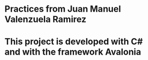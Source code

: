 # Practices from Juan Manuel Valenzuela Ramirez

# This project is developed with C# and with the framework Avalonia 

